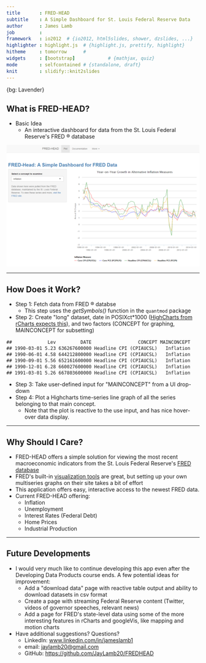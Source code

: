 ```yaml
---
title       : FRED-HEAD
subtitle    : A Simple Dashboard for St. Louis Federal Reserve Data
author      : James Lamb
job         : 
framework   : io2012  # {io2012, html5slides, shower, dzslides, ...}
highlighter : highlight.js  # {highlight.js, prettify, highlight}
hitheme     : tomorrow      # 
widgets     : [bootstrap]            # {mathjax, quiz}
mode        : selfcontained # {standalone, draft}
knit        : slidify::knit2slides
--- 
```


{bg: Lavender}

## What is FRED-HEAD?

- Basic Idea
    - An interactive dashboard for data from the St. Louis Federal Reserve's FRED &#174; database
    
<img src="http://raw.githubusercontent.com/JayLamb20/FREDHEAD/gh-pages/pitch_slides/assets/img/screencap1.PNG" width="900">

---

## How Does it Work?

- Step 1: Fetch data from FRED &#174; databse
    - This step uses the *getSymbols()* function in the ```quantmod``` package
- Step 2: Create "long" dataset, date in POSIXct*1000 ([HighCharts from rCharts expects this](http://bl.ocks.org/ramnathv/9301903)), and two factors (CONCEPT for graphing, MAINCONCEPT for subsetting)


```
##             Lev         DATE                 CONCEPT MAINCONCEPT
## 1990-03-01 5.23 636267600000 Headline CPI (CPIAUCSL)   Inflation
## 1990-06-01 4.58 644212800000 Headline CPI (CPIAUCSL)   Inflation
## 1990-09-01 5.56 652161600000 Headline CPI (CPIAUCSL)   Inflation
## 1990-12-01 6.28 660027600000 Headline CPI (CPIAUCSL)   Inflation
## 1991-03-01 5.26 667803600000 Headline CPI (CPIAUCSL)   Inflation
```
- Step 3: Take user-defined input for "MAINCONCEPT" from a UI drop-down
- Step 4: Plot a Highcharts time-series line graph of all the series belonging to that main concept.
    - Note that the plot is reactive to the use input, and has nice hover-over data display.

--- 

## Why Should I Care?

- FRED-HEAD offers a simple solution for viewing the most recent macroeconomic indicators from the St. Louis Federal Reserve's [FRED database](http://research.stlouisfed.org/)
- FRED's built-in [visualization tools](http://research.stlouisfed.org/fred2/graph/?utm_source=research&utm_medium=website&utm_campaign=data-tools) are great, but setting up your own multiseries graphs on their site takes a bit of effort
- This application offers easy, interactive access to the newest FRED data.
- Current FRED-HEAD offering:
    - Inflation
    - Unemployment
    - Interest Rates (Federal Debt)
    - Home Prices
    - Industrial Production

---

## Future Developments

- I would very much like to continue developing this app even after the Developing Data Products course ends. A few potential ideas for improvement:
    - Add a "download data" page with reactive table output and ability to download datasets in csv format
    - Create a page with streaming Federal Reserve content (Twitter, videos of governor speeches, relevant news)
    - Add a page for FRED's state-level data using some of the more interesting features in rCharts and googleVis, like mapping and motion charts
- Have additional suggestions? Questions?
    - LinkedIn: www.linkedin.com/in/jameslamb1
    - email: jaylamb20@gmail.com
    - GitHub: https://github.com/JayLamb20/FREDHEAD

